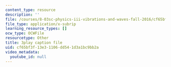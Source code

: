```yaml
---
content_type: resource
description: ''
file: /courses/8-03sc-physics-iii-vibrations-and-waves-fall-2016/cf65bf3f13e31106dd541d3a1bc9bb2a_In0E5_JrPpo.srt
file_type: application/x-subrip
learning_resource_types: []
ocw_type: OCWFile
resourcetype: Other
title: 3play caption file
uid: cf65bf3f-13e3-1106-dd54-1d3a1bc9bb2a
video_metadata:
  youtube_id: null
---
```

